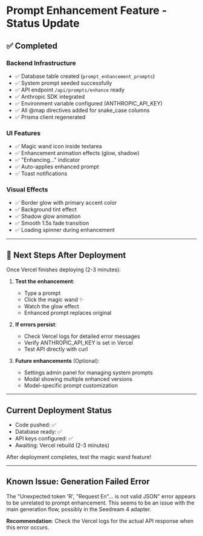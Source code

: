 # Prompt Enhancement Feature - Status Update

## ✅ Completed

### Backend Infrastructure
- ✅ Database table created (`prompt_enhancement_prompts`)
- ✅ System prompt seeded successfully
- ✅ API endpoint `/api/prompts/enhance` ready
- ✅ Anthropic SDK integrated
- ✅ Environment variable configured (ANTHROPIC_API_KEY)
- ✅ All @map directives added for snake_case columns
- ✅ Prisma client regenerated

### UI Features
- ✅ Magic wand icon inside textarea
- ✅ Enhancement animation effects (glow, shadow)
- ✅ "Enhancing..." indicator
- ✅ Auto-applies enhanced prompt
- ✅ Toast notifications

### Visual Effects
- ✅ Border glow with primary accent color
- ✅ Background tint effect
- ✅ Shadow glow animation
- ✅ Smooth 1.5s fade transition
- ✅ Loading spinner during enhancement

---

## 🔄 Next Steps After Deployment

Once Vercel finishes deploying (2-3 minutes):

1. **Test the enhancement**:
   - Type a prompt
   - Click the magic wand ✨
   - Watch the glow effect
   - Enhanced prompt replaces original

2. **If errors persist**:
   - Check Vercel logs for detailed error messages
   - Verify ANTHROPIC_API_KEY is set in Vercel
   - Test API directly with curl

3. **Future enhancements** (Optional):
   - Settings admin panel for managing system prompts
   - Modal showing multiple enhanced versions
   - Model-specific prompt customization

---

## Current Deployment Status

- Code pushed: ✅
- Database ready: ✅
- API keys configured: ✅
- Awaiting: Vercel rebuild (2-3 minutes)

After deployment completes, test the magic wand feature!

---

## Known Issue: Generation Failed Error

The "Unexpected token 'R', "Request En"... is not valid JSON" error appears to be unrelated to prompt enhancement. This seems to be an issue with the main generation flow, possibly in the Seedream 4 adapter.

**Recommendation**: Check the Vercel logs for the actual API response when this error occurs.

